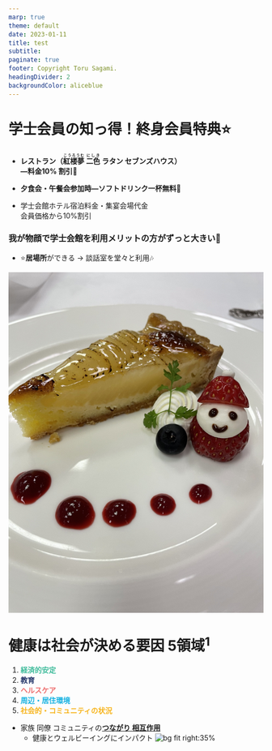 ```yaml
---
marp: true
theme: default
date: 2023-01-11
title: test
subtitle:
paginate: true
footer: Copyright Toru Sagami. 
headingDivider: 2
backgroundColor: aliceblue
---
```


<!-- 2023-03-17 -->
<style>
  section tr {
      line-height: 1.25;
  }

section.default blockquote {
      position: relative;
      padding: 30px 15px 8px 15px;
      box-sizing: border-box;
      font-style: italic;
      background: #efefef;
      color: #555;
  }
  section.default blockquote:before{
      display: inline-block;
      position: absolute;
      top: 13px;
      left: 15px;
      content: "\f10d";
      font-family: FontAwesome;
      color: #cfcfcf;
      font-size: 28px;
      line-height: 1;
      font-weight: 900;
  }
  section.default blockquote p {
      padding: 0;
      margin: 10px 0;
      line-height: 1.7;
  }
  section.default blockquote cite {
      display: block;
      text-align: right;
      color: #888888;
      font-size: 0.9em;
  }
  section.small table {
    font-size: 22px;
  }
  section.small h2 {
    font-size:  30px; 
  }
  section.small h3 {
    font-size:  26px; 
    line-height: 0;
  }
  section.small P {
    font-size:  26px; 
  }
  section.small LI {
    font-size:  24px; 
  }

  section.smallest h2 {
    font-size:  30px; 
  }
  section.smallest LI {
    font-size:  24.5px; 
  }
  section.small table {
    font-size: 22px;
  }
  section.center {
    text-align: center
  }
  section.center h1 {
    text-align: center
  }
  section header {
    font-size: 130%;  font-face: bold; position: absolute;
    top: 10px;
    left : 10px;
    color:brown;
    border: 5px solid brown; padding: 0.25rem;
  }
  section.smallest {
  font-family: "Yu Gothic", "MS Pゴシック" ;
  }
  section.smallest P {
    font-size:  20px; 
    top: 5px;
    left : 5px;
    right : 5px;
    line-height: 1.02;
    position: relative;
    padding: 1px 15px 1px 15px;
    box-sizing: border-box;
    font-style: bold;
    background: #efefef;
   }
  section.smallest h2 {
    font-size:  32px; 
    top: 10px;
    left : 10px;
    right : 10px;
    line-height: 0;
  }
  section.smallest h3 {
    font-size:  22px; 
    top: 10px;
    left : 10px;
    right : 10px;
    line-height: 1.0;
  }
  section.smallest LI {
    font-size:  22px; 
    top: 10px;
    left : 10px;
    right : 10px;
    line-height: 0.95;
  }

</style>
# 学士会員の知っ得！終身会員特典:star:

- **レストラン（<ruby>紅楼夢<rt>こうろうむ</rt></ruby> <ruby>二色<rt>にしき</rt></ruby> ラタン セブンズハウス）<BR>―料金10% 割引**:cherries:
- **夕食会・午餐会参加時―ソフトドリンク一杯無料**:banana:

- 学士会館ホテル宿泊料金・集宴会場代金<BR>会員価格から10%割引

### 我が物顔で学士会館を利用メリットの方がずっと大きい:star2:
- :star:**居場所**ができる → 談話室を堂々と利用:notes:

<!-- _color: bronze -->
![bg 300%](https://github.com/ToruSagami/public_me/blob/main/asset/2023-12-08-bakedcake.jpg?raw=true)


# 健康は社会が決める要因 5領域<sup>1</sup>
 
1. <font color="#41bc9c">**経済的安定**</font>
2. <font color="#233468">**教育**</font>
3. <font color="#ed6b6b">**ヘルスケア**</font>
4. <font color="18b2e1">**周辺・居住環境**</font>
5. <font color="f7b319">**社会的・コミュニティの状況**</font>
- 家族 同僚 コミュニティの<u>**つながり 相互作用**</u>
  - 健康とウェルビーイングにインパクト
![bg fit right:35%](https://health.gov/sites/default/files/2020-07/SDOH-NoText_0.svg)
<!-- _footer: 1: Healthy People 2030, U.S. Department of Health and Human Services, Office of Disease Prevention and Health Promotion. Retrieved [date graphic was accessed], from https://health.gov/healthypeople/objectives-and-data/social-determinants-health -->
